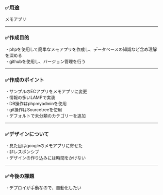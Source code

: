 ### ✅用途
メモアプリ  

---
### ✅作成目的
・phpを使用して簡単なメモアプリを作成し、データベースの知識など含め理解を深める  
・githubを使用し、バージョン管理を行う

---
### ✅作成のポイント
・サンプルのECアプリをメモアプリに変更  
・情報の多いLAMPで実装  
・DB操作はphpmyadminを使用  
・git操作はSourcetreeを使用  
・デフォルトで未分類のカテゴリーを追加  

---
### ✅デザインについて
・見た目はgoogleのメモアプリに寄せた  
・非レスポンシブ  
・デザインの作り込みには時間をかけない  

---
### ✅今後の課題
・デプロイが手動なので、自動化したい  
